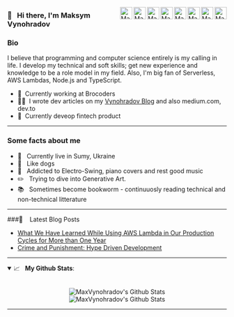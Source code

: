 [<img align="right" alt="MaxVynohradov | Twitter" width="28px" src="https://cdn.jsdelivr.net/npm/simple-icons@v3/icons/twitter.svg" />][twitter]
[<img align="right" alt="MaxVynohradov | Instagram" width="28px" src="https://cdn.jsdelivr.net/npm/simple-icons@v3/icons/telegram.svg" />][telegram]
[<img align="right" alt="MaxVynohradov | LinkedIn" width="28px" src="https://cdn.jsdelivr.net/npm/simple-icons@v3/icons/linkedin.svg" />][linkedin]
[<img align="right" alt="MaxVynohradov | GitHub" width="28px" src="https://cdn.jsdelivr.net/npm/simple-icons@v3/icons/medium.svg" />][medium]
[<img align="right" alt="MaxVynohradov | GitHub" width="28px" src="https://cdn.jsdelivr.net/npm/simple-icons@v3/icons/dev-dot-to.svg" />][devto]
[<img align="right" alt="MaxVynohradov | Gmail" width="28px" src="https://cdn.jsdelivr.net/npm/simple-icons@v3/icons/gmail.svg?color=#12100E" />][gmail]
[<img align="right" alt="MaxVynohradov | LinkedIn" width="28px" src="https://cdn.jsdelivr.net/npm/simple-icons@v3/icons/instagram.svg" />][instagram]
[<img align="right" alt="MaxVynohradov | GitHub" width="28px" src="https://cdn.jsdelivr.net/npm/simple-icons@v3/icons/github.svg" />][github]


### 👋 &nbsp;&nbsp;Hi there, I'm Maksym Vynohradov

### Bio
I believe that programming and computer science entirely is my calling in life. I develop my technical and soft skills; get new experience and knowledge to be a role model in my field. Also, I'm big fan of Serverless, AWS Lambdas, Node.js and TypeScript.

- 💼 &nbsp;Currently working at Brocoders
- ✍🏻 &nbsp;I wrote dev articles on my [Vynohradov Blog](https://maxvynohradov.github.io/blog) and also medium.com, dev.to
- 📎 &nbsp;Currently deveop fintech product

---

### Some facts about me

- 📍 &nbsp; Currently live in Sumy, Ukraine
- 🐶 &nbsp; Like dogs
- 🎵 &nbsp; Addicted to Electro-Swing, piano covers and rest good music
- ✏️ &nbsp; Trying to dive into Generative Art.
- 📚 &nbsp; Sometimes become bookworm - continuuosly reading technical and non-technical litterature

---

###📝 &nbsp;&nbsp; Latest Blog Posts

- [What We Have Learned While Using AWS Lambda in Our Production Cycles for More than One Year](https://maxvynohradov.github.io/blog/what-we-have-learned-while-using-aws-lambda-in-our-production-cycles-for-more-than-one-year/)
- [Crime and Punishment: Hype Driven Development](https://maxvynohradov.github.io/blog/crime-and-punishment-hype-driven-development/)

---

<details open>
 <summary> 📈 &nbsp;&nbsp;<b>My Github Stats</b>: </summary>
<br>
<p align = "center">
  <img alt="MaxVynohradov's Github Stats" src = "https://github-readme-stats.vercel.app/api?username=MaxVynohradov&show_icons=true&theme=buefy&line_height=27">
  <br />
  <img alt="MaxVynohradov's Github Stats" src = "https://github-readme-stats.vercel.app/api/top-langs/?username=MaxVynohradov&hide=css,html&theme=buefy">
</p>
</details>

---

[gmail]: mailto:vinogradov.max97@gmail.com
[twitter]: https://twitter.com/max_vynohradov
[telegram]: https://t.me/max_vynogradov
[linkedin]: https://www.linkedin.com/in/max-vynohradov
[github]: https://github.com/MaxVynohradov
[medium]: https://medium.com/@vinogradov.max97
[devto]: https://dev.to/max_vynohradov
[instagram]: https://www.instagram.com/vynohradov.max
